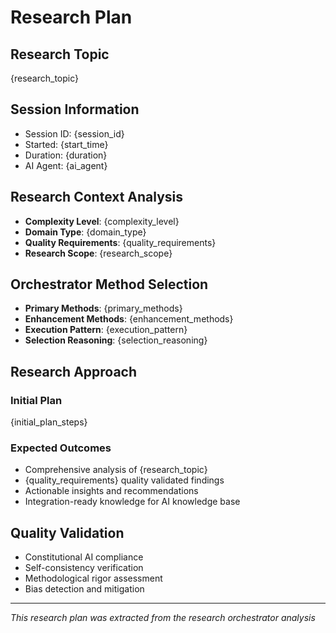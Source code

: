 # Research Plan

## Research Topic
{research_topic}

## Session Information
- Session ID: {session_id}
- Started: {start_time}
- Duration: {duration}
- AI Agent: {ai_agent}

## Research Context Analysis
- **Complexity Level**: {complexity_level}
- **Domain Type**: {domain_type}
- **Quality Requirements**: {quality_requirements}
- **Research Scope**: {research_scope}

## Orchestrator Method Selection
- **Primary Methods**: {primary_methods}
- **Enhancement Methods**: {enhancement_methods}
- **Execution Pattern**: {execution_pattern}
- **Selection Reasoning**: {selection_reasoning}

## Research Approach

### Initial Plan
{initial_plan_steps}

### Expected Outcomes
- Comprehensive analysis of {research_topic}
- {quality_requirements} quality validated findings
- Actionable insights and recommendations
- Integration-ready knowledge for AI knowledge base

## Quality Validation
- Constitutional AI compliance
- Self-consistency verification
- Methodological rigor assessment
- Bias detection and mitigation

---
*This research plan was extracted from the research orchestrator analysis*